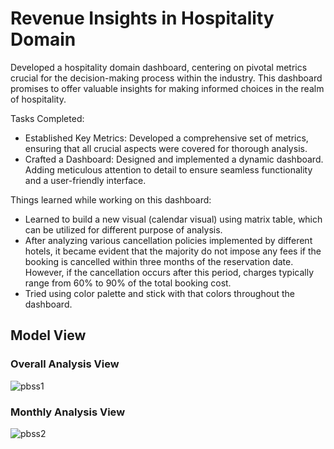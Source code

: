 # Revenue Insights in Hospitality Domain
Developed a hospitality domain dashboard, centering on pivotal metrics crucial for the decision-making process within the industry. This dashboard promises to offer valuable insights for making informed choices in the realm of hospitality.

Tasks Completed:
- Established Key Metrics: Developed a comprehensive set of metrics, ensuring that all crucial aspects were covered for thorough analysis.
- Crafted a Dashboard: Designed and implemented a dynamic dashboard. Adding meticulous attention to detail to ensure seamless functionality and a user-friendly interface.

Things learned while working on this dashboard:
- Learned to build a new visual (calendar visual) using matrix table, which can be utilized for different purpose of analysis.
- After analyzing various cancellation policies implemented by different hotels, it became evident that the majority do not impose any fees if the booking is cancelled within three months of the reservation date. However, 
  if the cancellation occurs after this period, charges typically range from 60% to 90% of the total booking cost.
- Tried using color palette and stick with that colors throughout the dashboard. 

## Model View
### Overall Analysis View

![pbss1](https://github.com/pushpakGD/revenue_insights_hospitalityDomain/assets/143299029/35d7e84f-a463-4819-b96c-444130f3b9ef)

### Monthly Analysis View

![pbss2](https://github.com/pushpakGD/revenue_insights_hospitalityDomain/assets/143299029/36ecff7e-5f44-4ad4-bad9-b0829d9deffb)
